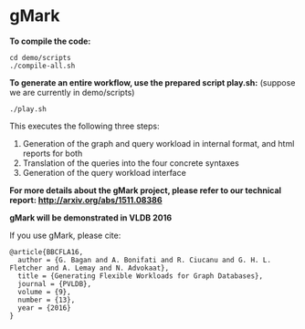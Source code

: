 # gMark

**To compile the code:**

    cd demo/scripts
    ./compile-all.sh

**To generate an entire workflow, use the prepared script play.sh:**
(suppose we are currently in demo/scripts)

    ./play.sh

This executes the following three steps:

1. Generation of the graph and query workload in internal format, and html reports for both
2. Translation of the queries into the four concrete syntaxes
3. Generation of the query workload interface




**For more details about the gMark project, please refer to our technical report:
http://arxiv.org/abs/1511.08386**


**gMark will be demonstrated in VLDB 2016**

If you use gMark, please cite:

    @article{BBCFLA16,
      author = {G. Bagan and A. Bonifati and R. Ciucanu and G. H. L. Fletcher and A. Lemay and N. Advokaat},
      title = {Generating Flexible Workloads for Graph Databases},
      journal = {PVLDB},
      volume = {9},
      number = {13},
      year = {2016}
    }


